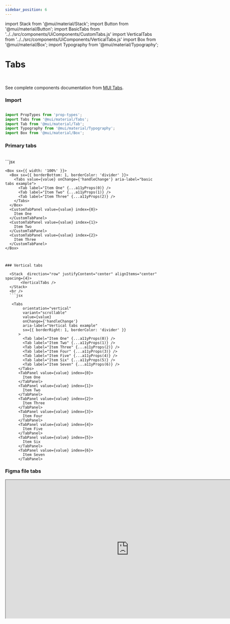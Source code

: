 ```yaml
---
sidebar_position: 6
---
```


import Stack from '@mui/material/Stack';
import Button from '@mui/material/Button';
import BasicTabs from '../../src/components/UiComponents/CustomTabs.js' 
import VerticalTabs from '../../src/components/UiComponents/VerticalTabs.js' 
import Box from '@mui/material/Box';
import Typography from '@mui/material/Typography';

# Tabs

<br/>

See complete components documentation from [MUI Tabs](https://mui.com/material-ui/react-tabs/).

### Import

```jsx

import PropTypes from 'prop-types';
import Tabs from '@mui/material/Tabs';
import Tab from '@mui/material/Tab';
import Typography from '@mui/material/Typography';
import Box from '@mui/material/Box';

```

### Primary tabs

  <Stack  direction="row" justifyContent="center" alignItems="center" spacing={4}>
       <BasicTabs />
    </Stack>
  <br />
  ```jsx

    <Box sx={{ width: '100%' }}>
      <Box sx={{ borderBottom: 1, borderColor: 'divider' }}>
        <Tabs value={value} onChange={'handleChange'} aria-label="basic tabs example">
          <Tab label="Item One" {...a11yProps(0)} />
          <Tab label="Item Two" {...a11yProps(1)} />
          <Tab label="Item Three" {...a11yProps(2)} />
        </Tabs>
      </Box>
      <CustomTabPanel value={value} index={0}>
        Item One
      </CustomTabPanel>
      <CustomTabPanel value={value} index={1}>
        Item Two
      </CustomTabPanel>
      <CustomTabPanel value={value} index={2}>
        Item Three
      </CustomTabPanel>
    </Box>

```


### Vertical tabs

  <Stack  direction="row" justifyContent="center" alignItems="center" spacing={4}>
       <VerticalTabs />
  </Stack>
  <br />
  ```jsx

   <Tabs
        orientation="vertical"
        variant="scrollable"
        value={value}
        onChange={'handleChange'}
        aria-label="Vertical tabs example"
        sx={{ borderRight: 1, borderColor: 'divider' }}
      >
        <Tab label="Item One" {...a11yProps(0)} />
        <Tab label="Item Two" {...a11yProps(1)} />
        <Tab label="Item Three" {...a11yProps(2)} />
        <Tab label="Item Four" {...a11yProps(3)} />
        <Tab label="Item Five" {...a11yProps(4)} />
        <Tab label="Item Six" {...a11yProps(5)} />
        <Tab label="Item Seven" {...a11yProps(6)} />
      </Tabs>
      <TabPanel value={value} index={0}>
        Item One
      </TabPanel>
      <TabPanel value={value} index={1}>
        Item Two
      </TabPanel>
      <TabPanel value={value} index={2}>
        Item Three
      </TabPanel>
      <TabPanel value={value} index={3}>
        Item Four
      </TabPanel>
      <TabPanel value={value} index={4}>
        Item Five
      </TabPanel>
      <TabPanel value={value} index={5}>
        Item Six
      </TabPanel>
      <TabPanel value={value} index={6}>
        Item Seven
      </TabPanel>

```


   ### Figma file tabs

<iframe
  height="450"
  width="800"
  src="https://www.figma.com/embed?embed_host=share&url=https%3A%2F%2Fwww.figma.com%2Ffile%2FIKgg9mk0liILChULi9LvaM%2FComponents-J%2526J---v1.1.0%3Ftype%3Ddesign%26node-id%3D481%253A8217%26mode%3Ddesign%26t%3D1FfQQZ1voLD67woU-1"
  allowfullscreen
/>










